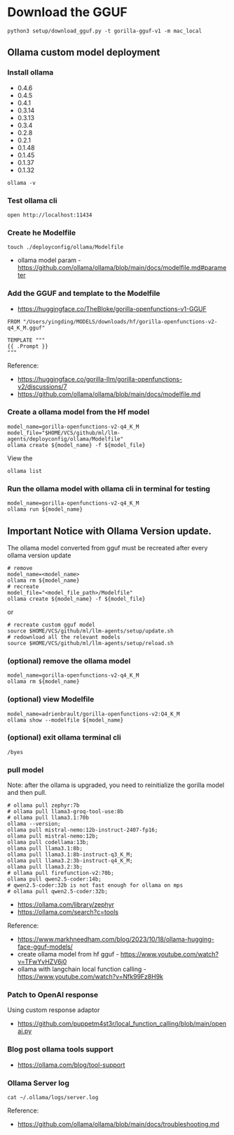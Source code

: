 # Download the GGUF

```shell
python3 setup/download_gguf.py -t gorilla-gguf-v1 -m mac_local
```

## Ollama custom model deployment
### Install ollama
* 0.4.6
* 0.4.5
* 0.4.1
* 0.3.14
* 0.3.13
* 0.3.4
* 0.2.8
* 0.2.1
* 0.1.48
* 0.1.45
* 0.1.37
* 0.1.32

```shell
ollama -v
```


### Test ollama cli
```shell
open http://localhost:11434
```


### Create he Modelfile
```shell
touch ./deployconfig/ollama/Modelfile
```

* ollama model param - https://github.com/ollama/ollama/blob/main/docs/modelfile.md#parameter

### Add the GGUF and template to the Modelfile
* https://huggingface.co/TheBloke/gorilla-openfunctions-v1-GGUF

```Modelfile
FROM "/Users/yingding/MODELS/downloads/hf/gorilla-openfunctions-v2-q4_K_M.gguf"

TEMPLATE """
{{ .Prompt }}
"""
```

Reference:
* https://huggingface.co/gorilla-llm/gorilla-openfunctions-v2/discussions/7
* https://github.com/ollama/ollama/blob/main/docs/modelfile.md

### Create a ollama model from the Hf model
```shell
model_name=gorilla-openfunctions-v2-q4_K_M
model_file="$HOME/VCS/github/ml/llm-agents/deployconfig/ollama/Modelfile"
ollama create ${model_name} -f ${model_file}
```

View the 
```shell
ollama list
```

### Run the ollama model with ollama cli in terminal for testing
```shell
model_name=gorilla-openfunctions-v2-q4_K_M
ollama run ${model_name}
```

## Important Notice with Ollama Version update.
The ollama model converted from gguf must be recreated after every ollama version update
```shell
# remove
model_name=<model_name>
ollama rm ${model_name}
# recreate
model_file="<model_file_path>/Modelfile"
ollama create ${model_name} -f ${model_file}
```
or
```shell
# recreate custom gguf model
source $HOME/VCS/github/ml/llm-agents/setup/update.sh
# redownload all the relevant models
source $HOME/VCS/github/ml/llm-agents/setup/reload.sh
```

### (optional) remove the ollama model
```shell
model_name=gorilla-openfunctions-v2-q4_K_M
ollama rm ${model_name}
```

### (optional) view Modelfile
```shell
model_name=adrienbrault/gorilla-openfunctions-v2:Q4_K_M
ollama show --modelfile ${model_name}
```

### (optional) exit ollama terminal cli
```shell
/byes
```

### pull model
Note: after the ollama is upgraded, you need to reinitialize the gorilla model and then pull.
```shell
# ollama pull zephyr:7b
# ollama pull llama3-groq-tool-use:8b
# ollama pull llama3.1:70b
ollama --version;
ollama pull mistral-nemo:12b-instruct-2407-fp16;
ollama pull mistral-nemo:12b;
ollama pull codellama:13b;
ollama pull llama3.1:8b;
ollama pull llama3.1:8b-instruct-q3_K_M;
ollama pull llama3.2:3b-instruct-q4_K_M;
ollama pull llama3.2:3b;
# ollama pull firefunction-v2:70b;
ollama pull qwen2.5-coder:14b;
# qwen2.5-coder:32b is not fast enough for ollama on mps
# ollama pull qwen2.5-coder:32b;
```
* https://ollama.com/library/zephyr
* https://ollama.com/search?c=tools


Reference:
* https://www.markhneedham.com/blog/2023/10/18/ollama-hugging-face-gguf-models/
* create ollama model from hf gguf - https://www.youtube.com/watch?v=TFwYvHZV6j0
* ollama with langchain local function calling - https://www.youtube.com/watch?v=Nfk99Fz8H9k


### Patch to OpenAI response
Using custom response adaptor
* https://github.com/puppetm4st3r/local_function_calling/blob/main/openai.py

### Blog post ollama tools support
* https://ollama.com/blog/tool-support

### Ollama Server log
```shell
cat ~/.ollama/logs/server.log
``` 
Reference:
* https://github.com/ollama/ollama/blob/main/docs/troubleshooting.md